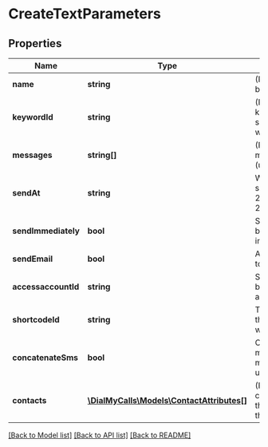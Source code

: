 # CreateTextParameters

## Properties
Name | Type | Description | Notes
------------ | ------------- | ------------- | -------------
**name** | **string** | (Required)  Name the broadcast. | [optional] 
**keywordId** | **string** | (Required)  The keyword id that should be associated with this broadcast. | [optional] 
**messages** | **string[]** | (Required)  List of messages to send (up to 10). | [optional] 
**sendAt** | **string** | When the broadcast should be sent. (Ex: 2016-07-25T12:00:00+0000) | [optional] 
**sendImmediately** | **bool** | Should the broadcast go out immediately? | [optional] 
**sendEmail** | **bool** | Also send an email to the contacts? | [optional] 
**accessaccountId** | **string** | Schedule this broadcast as an access account. | [optional] 
**shortcodeId** | **string** | The shortcode id that the broadcast will be sent from. | [optional] 
**concatenateSms** | **bool** | Combine all SMS messages into 1 message on the end users device. | [optional] 
**contacts** | [**\DialMyCalls\Models\ContactAttributes[]**](ContactAttributes.md) | (Required)  List of contact information that should be sent the broadcast. | [optional] 

[[Back to Model list]](../../README.md#documentation-for-models) [[Back to API list]](../../README.md#documentation-for-api-endpoints) [[Back to README]](../../README.md)


